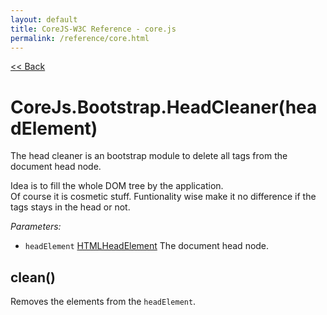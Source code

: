```yaml
---
layout: default
title: CoreJS-W3C Reference - core.js
permalink: /reference/core.html
---
```

[<< Back](reference/)

# CoreJs.Bootstrap.HeadCleaner(headElement)
The head cleaner is an bootstrap module to delete all tags from the document
head node.

Idea is to fill the whole DOM tree by the application.    
Of course it is cosmetic stuff. Funtionality wise make it no difference if
the tags stays in the head or not.

*Parameters:*

* `headElement` [HTMLHeadElement](http://www.w3.org/TR/DOM-Level-2-HTML/html.html#ID-77253168) The document head node.

## clean()
Removes the elements from the `headElement`.
